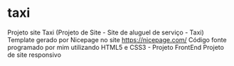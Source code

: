 # taxi
Projeto site Taxi (Projeto de Site - Site de aluguel de serviço - Taxi)
Template gerado por Nicepage no site https://nicepage.com/
Código fonte programado por mim utilizando HTML5 e CSS3 - Projeto FrontEnd
Projeto de site responsivo
